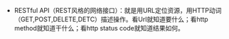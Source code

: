 - RESTful API（REST风格的网络接口）：就是用URL定位资源，用HTTP动词（GET,POST,DELETE,DETC）描述操作。看Url就知道要什么；看http method就知道干什么；看http status code就知道结果如何。